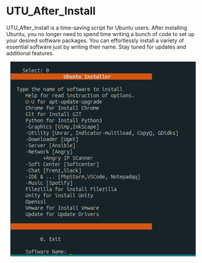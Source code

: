 # UTU_After_Install
UTU_After_Install is  a time-saving script for Ubuntu users. After installing Ubuntu, you no longer need to spend time writing a bunch of code to set up your desired software packages. You can effortlessly install a variety of essential software just by writing their name. Stay tuned for updates and additional features.

![Menu](software/menu.png)
